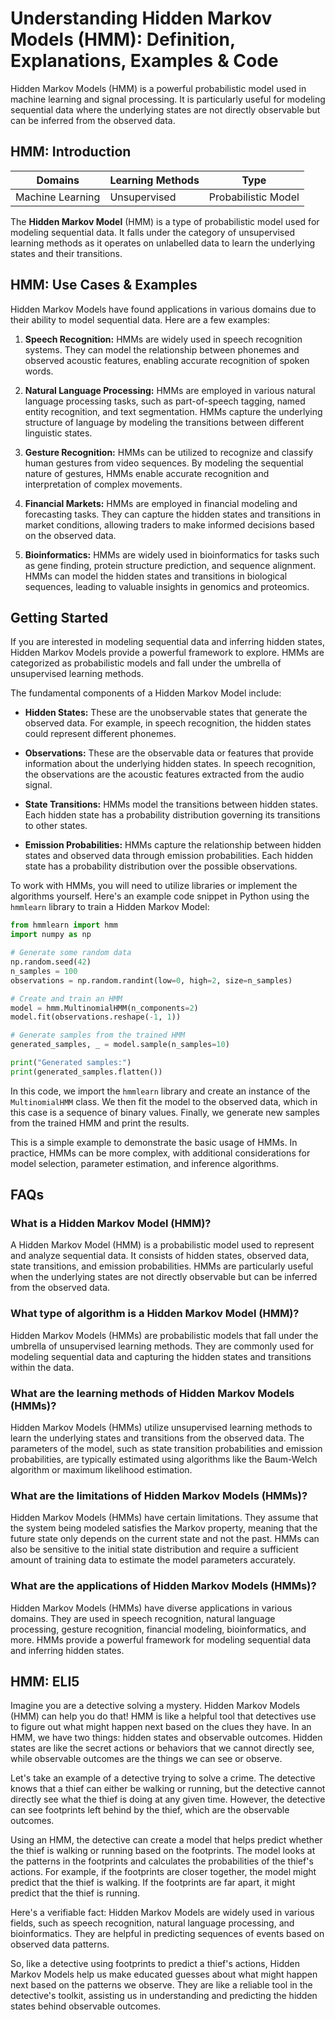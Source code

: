 # Understanding Hidden Markov Models (HMM): Definition, Explanations, Examples & Code

Hidden Markov Models (HMM) is a powerful probabilistic model used in machine learning and signal processing. It is particularly useful for modeling sequential data where the underlying states are not directly observable but can be inferred from the observed data.

## HMM: Introduction

Domains | Learning Methods | Type  
---|---|---  
Machine Learning | Unsupervised | Probabilistic Model  
  
The **Hidden Markov Model** (HMM) is a type of probabilistic model used for modeling sequential data. It falls under the category of unsupervised learning methods as it operates on unlabelled data to learn the underlying states and their transitions.

## HMM: Use Cases & Examples

Hidden Markov Models have found applications in various domains due to their ability to model sequential data. Here are a few examples:

1. **Speech Recognition:** HMMs are widely used in speech recognition systems. They can model the relationship between phonemes and observed acoustic features, enabling accurate recognition of spoken words.

2. **Natural Language Processing:** HMMs are employed in various natural language processing tasks, such as part-of-speech tagging, named entity recognition, and text segmentation. HMMs capture the underlying structure of language by modeling the transitions between different linguistic states.

3. **Gesture Recognition:** HMMs can be utilized to recognize and classify human gestures from video sequences. By modeling the sequential nature of gestures, HMMs enable accurate recognition and interpretation of complex movements.

4. **Financial Markets:** HMMs are employed in financial modeling and forecasting tasks. They can capture the hidden states and transitions in market conditions, allowing traders to make informed decisions based on the observed data.

5. **Bioinformatics:** HMMs are widely used in bioinformatics for tasks such as gene finding, protein structure prediction, and sequence alignment. HMMs can model the hidden states and transitions in biological sequences, leading to valuable insights in genomics and proteomics.

## Getting Started

If you are interested in modeling sequential data and inferring hidden states, Hidden Markov Models provide a powerful framework to explore. HMMs are categorized as probabilistic models and fall under the umbrella of unsupervised learning methods.

The fundamental components of a Hidden Markov Model include:

- **Hidden States:** These are the unobservable states that generate the observed data. For example, in speech recognition, the hidden states could represent different phonemes.

- **Observations:** These are the observable data or features that provide information about the underlying hidden states. In speech recognition, the observations are the acoustic features extracted from the audio signal.

- **State Transitions:** HMMs model the transitions between hidden states. Each hidden state has a probability distribution governing its transitions to other states.

- **Emission Probabilities:** HMMs capture the relationship between hidden states and observed data through emission probabilities. Each hidden state has a probability distribution over the possible observations.

To work with HMMs, you will need to utilize libraries or implement the algorithms yourself. Here's an example code snippet in Python using the `hmmlearn` library to train a Hidden Markov Model:

```python
from hmmlearn import hmm
import numpy as np

# Generate some random data
np.random.seed(42)
n_samples = 100
observations = np.random.randint(low=0, high=2, size=n_samples)

# Create and train an HMM
model = hmm.MultinomialHMM(n_components=2)
model.fit(observations.reshape(-1, 1))

# Generate samples from the trained HMM
generated_samples, _ = model.sample(n_samples=10)

print("Generated samples:")
print(generated_samples.flatten())
```

In this code, we import the `hmmlearn` library and create an instance of the `MultinomialHMM` class. We then fit the model to the observed data, which in this case is a sequence of binary values. Finally, we generate new samples from the trained HMM and print the results.

This is a simple example to demonstrate the basic usage of HMMs. In practice, HMMs can be more complex, with additional considerations for model selection, parameter estimation, and inference algorithms.

## FAQs

### What is a Hidden Markov Model (HMM)?

A Hidden Markov Model (HMM) is a probabilistic model used to represent and analyze sequential data. It consists of hidden states, observed data, state transitions, and emission probabilities. HMMs are particularly useful when the underlying states are not directly observable but can be inferred from the observed data.

### What type of algorithm is a Hidden Markov Model (HMM)?

Hidden Markov Models (HMMs) are probabilistic models that fall under the umbrella of unsupervised learning methods. They are commonly used for modeling sequential data and capturing the hidden states and transitions within the data.

### What are the learning methods of Hidden Markov Models (HMMs)?

Hidden Markov Models (HMMs) utilize unsupervised learning methods to learn the underlying states and transitions from the observed data. The parameters of the model, such as state transition probabilities and emission probabilities, are typically estimated using algorithms like the Baum-Welch algorithm or maximum likelihood estimation.

### What are the limitations of Hidden Markov Models (HMMs)?

Hidden Markov Models (HMMs) have certain limitations. They assume that the system being modeled satisfies the Markov property, meaning that the future state only depends on the current state and not the past. HMMs can also be sensitive to the initial state distribution and require a sufficient amount of training data to estimate the model parameters accurately.

### What are the applications of Hidden Markov Models (HMMs)?

Hidden Markov Models (HMMs) have diverse applications in various domains. They are used in speech recognition, natural language processing, gesture recognition, financial modeling, bioinformatics, and more. HMMs provide a powerful framework for modeling sequential data and inferring hidden states.

## HMM: ELI5

Imagine you are a detective solving a mystery. Hidden Markov Models (HMM) can help you do that! HMM is like a helpful tool that detectives use to figure out what might happen next based on the clues they have. In an HMM, we have two things: hidden states and observable outcomes. Hidden states are like the secret actions or behaviors that we cannot directly see, while observable outcomes are the things we can see or observe.

Let's take an example of a detective trying to solve a crime. The detective knows that a thief can either be walking or running, but the detective cannot directly see what the thief is doing at any given time. However, the detective can see footprints left behind by the thief, which are the observable outcomes.

Using an HMM, the detective can create a model that helps predict whether the thief is walking or running based on the footprints. The model looks at the patterns in the footprints and calculates the probabilities of the thief's actions. For example, if the footprints are closer together, the model might predict that the thief is walking. If the footprints are far apart, it might predict that the thief is running.

Here's a verifiable fact: Hidden Markov Models are widely used in various fields, such as speech recognition, natural language processing, and bioinformatics. They are helpful in predicting sequences of events based on observed data patterns.

So, like a detective using footprints to predict a thief's actions, Hidden Markov Models help us make educated guesses about what might happen next based on the patterns we observe. They are like a reliable tool in the detective's toolkit, assisting us in understanding and predicting the hidden states behind observable outcomes.
